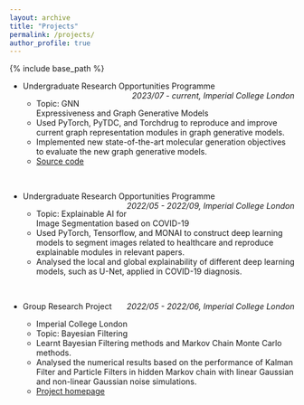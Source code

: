 ```yaml
---
layout: archive
title: "Projects"
permalink: /projects/
author_profile: true
---
```


{% include base_path %}
* <p style="text-align:left;">Undergraduate Research Opportunities Programme<span style="float:right;"><i>2023/07 - current, Imperial College London</i></span></p>

  * Topic: GNN Expressiveness and Graph Generative Models
  * Used PyTorch, PyTDC, and Torchdrug to reproduce and improve current graph representation modules in graph generative models.
  * Implemented new state-of-the-art molecular generation objectives to evaluate the new graph generative models.
  * [Source code](https://github.com/Yqcca/graph-generative-models)

</br>

* <p style="text-align:left;">Undergraduate Research Opportunities Programme<span style="float:right;"><i>2022/05 - 2022/09, Imperial College London</i></span></p>

  * Topic: Explainable AI for Image Segmentation based on COVID-19
  * Used PyTorch, Tensorflow, and MONAI to construct deep learning models to segment images related to healthcare and reproduce explainable modules in relevant papers.
  * Analysed the local and global explainability of different deep learning models, such as U-Net, applied in COVID-19 diagnosis.
  
</br>

* <p style="text-align:left;">Group Research Project<span style="float:right;"><i>2022/05 - 2022/06, Imperial College London</i></span></p>
  
  * Imperial College London
  * Topic: Bayesian Filtering
  * Learnt Bayesian Filtering methods and Markov Chain Monte Carlo methods.
  * Analysed the numerical results based on the performance of Kalman Filter and Particle Filters in hidden Markov chain with linear Gaussian and non-linear Gaussian noise simulations.
  * [Project homepage](https://github.com/Yqcca/Filters)
